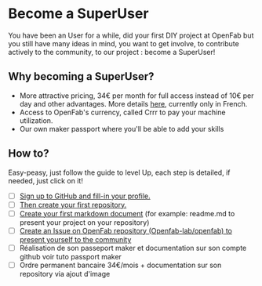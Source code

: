 # Become a SuperUser

You have been an User for a while, did your first DIY project at OpenFab but you still have many ideas in mind, 
you want to get involve, to contribute actively to the community, to our project : become a SuperUser!

## Why becoming a SuperUser?  

- More attractive pricing, 34€ per month for full access instead of 10€ per day and other advantages. 
More details [here](https://github.com/openfab-lab/openfab/wiki/Tarifs), currently only in French.  
- Access to OpenFab's currency, called Crrr to pay your machine utilization.  
- Our own maker passport where you'll be able to add your skills

## How to? 

Easy-peasy, just follow the guide to level Up, each step is detailed, if needed, just click on it!  

- [ ] [Sign up to GitHub and fill-in your profile.](https://github.com/Ginsburg/gamification-fablab/blob/patch-1/Level-UP/profile-github.md)  
- [ ] [Then create your first repository.](https://github.com/Ginsburg/gamification-fablab/blob/patch-1/Level-UP/create-repo.md)
- [ ] [Create your first markdown document](https://github.com/Ginsburg/gamification-fablab/blob/patch-1/Level-UP/create-md.md) (for example: readme.md to present your project on your repository)
- [ ] [Create an Issue on OpenFab repository (Openfab-lab/openfab) to present yourself to the community](https://github.com/Ginsburg/gamification-fablab/blob/patch-1/Level-UP/create-issue.md)
- [ ] Réalisation de son passeport maker et documentation sur son compte github voir tuto passport maker
- [ ] Ordre permanent bancaire 34€/mois + documentation sur son repository via ajout d'image
